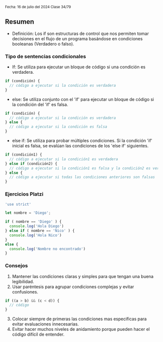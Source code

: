 <sub> Fecha: 16 de julio del 2024 </sub>
<sub> Clase 34/79 </sub>
## Resumen

- Definición: Los if son estructuras de control que nos permiten tomar decisiones en el flujo de un programa basándose en condiciones booleanas (Verdadero o falso).

### Tipo de sentencias condicionales

- If: Se utiliza para ejecutar un bloque de código si una condición es verdadera. 
```JavaScript
if (condición) {
  // código a ejecutar si la condición es verdadera
}
```

- else: Se utiliza conjunto con el 'if' para ejecutar un bloque de código si la condición del 'if' es falsa.
```JavaScript
if (condición) {
  // código a ejecutar si la condición es verdadera
} else {
  // código a ejecutar si la condición es falsa
}
```

- else if: Se utiliza para probar múltiples condiciones. Si la condición 'if' inicial es falsa, se evalúan las condiciones de los 'else if' siguientes. 
```JavaScript
if (condición1) {
  // código a ejecutar si la condición1 es verdadera
} else if (condición2) {
  // código a ejecutar si la condición1 es falsa y la condición2 es verdadera
} else {
  // código a ejecutar si todas las condiciones anteriores son falsas
}
```

### Ejercicios Platzi

```JavaScript
'use strict'

let nombre = 'Diego';

if ( nombre == 'Diego' ) {
  console.log('Hola Diego')
} else if ( nombre == 'Nico' ) {
  console.log('Hola Nico')
}
else {
  console.log('Nombre no encontrado')
}
```

### Consejos

1. Mantener las condiciones claras y simples para que tengan una buena legibilidad.
2. Usar paréntesis para agrupar condiciones complejas y evitar confusiones. 
```JavaScript
if ((a > b) && (c < d)) {
  // código
}
```
3. Colocar siempre de primeras las condiciones mas especificas para evitar evaluaciones innecesarias. 
4. Evitar hacer muchos niveles de anidamiento porque pueden hacer el código difícil de entender. 